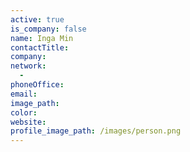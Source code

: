 ```yaml
---
active: true
is_company: false
name: Inga Min
contactTitle:
company:
network:
  -
phoneOffice:
email:
image_path:
color:
website:
profile_image_path: /images/person.png
---
```

